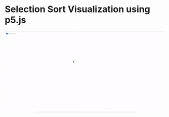 Selection Sort Visualization using p5.js
===========

<p align="center">
  <img src="./selectionsortpreview.gif">
</p>